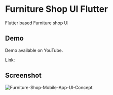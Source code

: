 # Furniture Shop UI Flutter

Flutter based Furniture shop UI

## Demo
Demo available on YouTube.

Link: 

## Screenshot

![Furniture-Shop-Mobile-App-UI-Concept](https://user-images.githubusercontent.com/54774962/98377054-57682f80-206a-11eb-8bb8-9eb32b9cb608.jpg)
